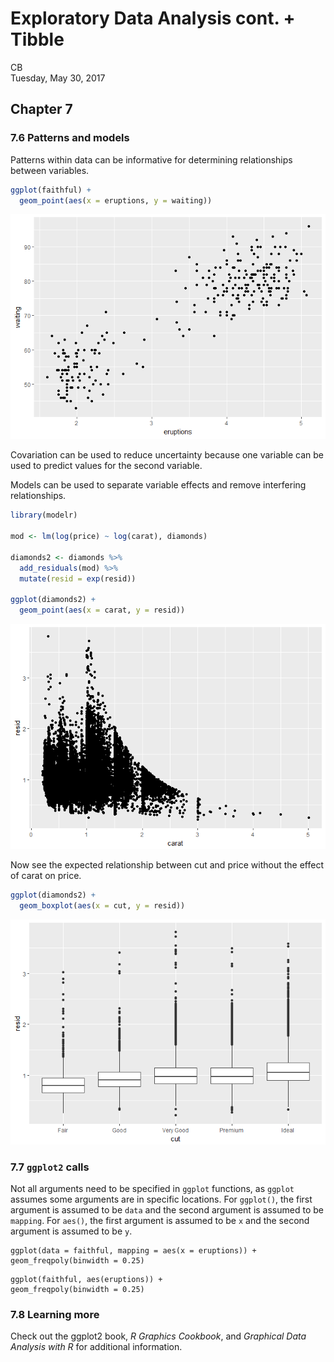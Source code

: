 # Exploratory Data Analysis cont. + Tibble
CB  
Tuesday, May 30, 2017  


## Chapter 7 

### 7.6 Patterns and models

Patterns within data can be informative for determining relationships between variables. 


```r
ggplot(faithful) + 
  geom_point(aes(x = eruptions, y = waiting))
```

![](EDA_Tibble_files/figure-html/unnamed-chunk-2-1.png)<!-- -->

Covariation can be used to reduce uncertainty because one variable can be used to predict values for the second variable.

Models can be used to separate variable effects and remove interfering relationships.


```r
library(modelr)

mod <- lm(log(price) ~ log(carat), diamonds)

diamonds2 <- diamonds %>% 
  add_residuals(mod) %>% 
  mutate(resid = exp(resid))

ggplot(diamonds2) + 
  geom_point(aes(x = carat, y = resid))
```

![](EDA_Tibble_files/figure-html/unnamed-chunk-3-1.png)<!-- -->

Now see the expected relationship between cut and price without the effect of carat on price.

```r
ggplot(diamonds2) + 
  geom_boxplot(aes(x = cut, y = resid))
```

![](EDA_Tibble_files/figure-html/unnamed-chunk-4-1.png)<!-- -->

### 7.7 `ggplot2` calls

Not all arguments need to be specified in `ggplot` functions, as `ggplot` assumes some arguments are in specific locations. For `ggplot()`, the first argument is assumed to be `data` and the second argument is assumed to be `mapping`. For `aes()`, the first argument is assumed to be `x` and the second argument is assumed to be `y`. 
```
ggplot(data = faithful, mapping = aes(x = eruptions)) + 
geom_freqpoly(binwidth = 0.25) 
```
```
ggplot(faithful, aes(eruptions)) + 
geom_freqpoly(binwidth = 0.25)
```

### 7.8 Learning more

Check out the ggplot2 book, *R Graphics Cookbook*, and *Graphical Data Analysis with R* for additional information.

